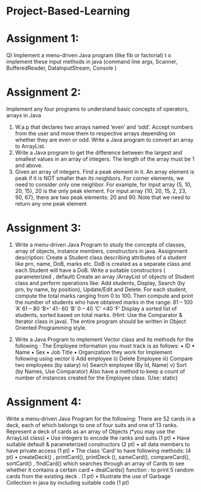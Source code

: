 # Project-Based-Learning

# Assignment 1:
Q) Implement a menu-driven Java program (like fib or factorial) t o implement these input methods in java (command line args, Scanner, BufferedReader, DataInputStream, Console )


# Assignment 2:
Implement any four programs to understand basic concepts of operators, arrays in Java
1. W.a.p that declares two arrays named ‘even’ and ‘odd’. Accept numbers from the user
and move them to respective arrays depending on whether they are even or odd.
Write a Java program to convert an array to ArrayList.
2. Write a Java program to get the difference between the largest and smallest values in an
array of integers. The length of the array must be 1 and above.
3. Given an array of integers. Find a peak element in it. An array element is peak if it is
NOT smaller than its neighbors. For corner elements, we need to consider only one
neighbor. For example, for input array {5, 10, 20, 15}, 20 is the only peak element. For
input array {10, 20, 15, 2, 23, 90, 67}, there are two peak elements: 20 and 90. Note that
we need to return any one peak element


# Assignment 3:
1. Write a menu-driven Java Program to study the concepts of classes, array of objects, instance
members, constructors in java.
Assignment description: Create a Student class describing attributes of a student like prn, name, DoB,
marks etc. DoB is created as a separate class and each Student will have a DoB.
Write a suitable constructors ( parameterized , default)
Create an array /ArrayList of objects of Student class and perform operations like:
Add students, Display, Search (by prn, by name, by position), Update/Edit and Delete.
For each student, compute the total marks ranging from 0 to 100. Then compute and print the number of
students who have obtained marks in the range:
81 – 100 ‘A’
61 – 80 ‘B+’
41- 60 ‘B’
0 – 40 ‘C’
<40 ‘F’
Display a sorted list of students, sorted based on total marks. (Hint: Use the Comparator & Iterator class
in java). The entire program should be written in Object Oriented Programming style.

2. Write a Java Program to implement Vector class and its methods for the following :
The Employee information you must track is as follows:
▪ ID
▪ Name
▪ Sex
▪ Job Title
▪ Organization they work for
Implement following using vector
i) Add employee
ii) Delete Employee
iii) Compare two employees (by salary)
iv) Search employee (By Id, Name)
v) Sort (by Names, Use Comparator)
Also have a method to keep a count of number of instances created for the Employee class.
(Use: static)

# Assignment 4:
Write a menu-driven Java Program for the following:
There are 52 cards in a deck, each of which belongs to one of four suits and one of 13 ranks. Represent a deck of cards as an array of Objects (*you may use the ArrayList class)
•	Use integers to encode the ranks and suits (1 pt)
•	Have suitable default & parameterized constructors (2 pt)
•	all data members to have private access (1 pt)
•	The class ‘Card’ to have following methods: (4 pt)
•	createDeck() , printCard(), printDeck (), sameCard(), compareCard(), sortCard() , findCard() which searches through an array of Cards to see whether it contains a certain card 
•	dealCards() function :  to print 5 random cards from the existing deck . (1 pt)
•	Illustrate the use of Garbage Collection in java by including suitable code (1 pt)
